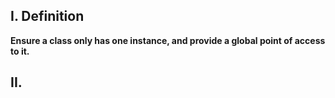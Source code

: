 ## I. Definition
**Ensure a class only has one instance, and provide a global point of access to it.**
## II. 